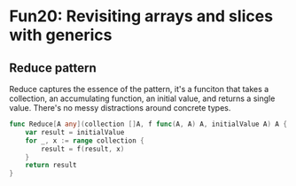 # Fun20: Revisiting arrays and slices with generics

## Reduce pattern

Reduce captures the essence of the pattern, it's a funciton that takes a collection, an accumulating function,
an initial value, and returns a single value. There's no messy distractions around concrete types.

```go
func Reduce[A any](collection []A, f func(A, A) A, initialValue A) A {
    var result = initialValue
    for _, x := range collection {
        result = f(result, x)
    }
    return result
}
```
